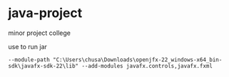 # java-project
minor project college


use to run jar  
```
--module-path "C:\Users\chusa\Downloads\openjfx-22_windows-x64_bin-sdk\javafx-sdk-22\lib" --add-modules javafx.controls,javafx.fxml
```
